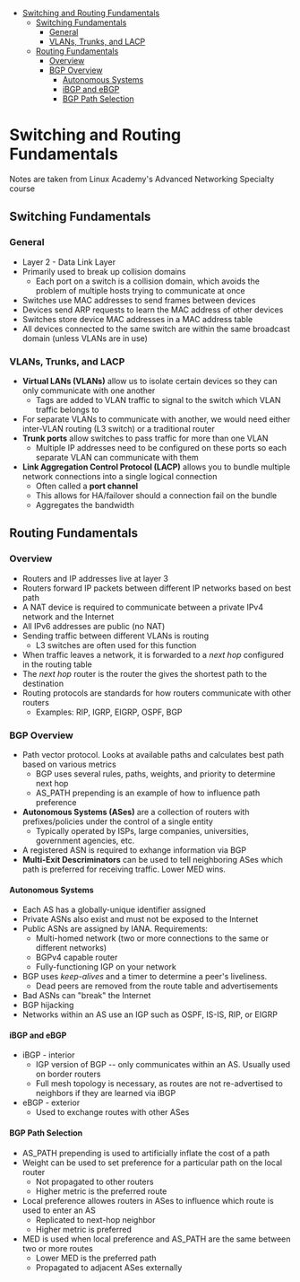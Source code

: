 - [Switching and Routing Fundamentals](#switching-and-routing-fundamentals)
  - [Switching Fundamentals](#switching-fundamentals)
    - [General](#general)
    - [VLANs, Trunks, and LACP](#vlans-trunks-and-lacp)
  - [Routing Fundamentals](#routing-fundamentals)
    - [Overview](#overview)
    - [BGP Overview](#bgp-overview)
      - [Autonomous Systems](#autonomous-systems)
      - [iBGP and eBGP](#ibgp-and-ebgp)
      - [BGP Path Selection](#bgp-path-selection)

# Switching and Routing Fundamentals
Notes are taken from Linux Academy's Advanced Networking Specialty course

## Switching Fundamentals

### General
* Layer 2 - Data Link Layer
* Primarily used to break up collision domains
  * Each port on a switch is a collision domain, which avoids the problem of multiple hosts trying to communicate at once
* Switches use MAC addresses to send frames between devices
* Devices send ARP requests to learn the MAC address of other devices
* Switches store device MAC addresses in a MAC address table
* All devices connected to the same switch are within the same broadcast domain (unless VLANs are in use)

### VLANs, Trunks, and LACP
* **Virtual LANs (VLANs)** allow us to isolate certain devices so they can only communicate with one another
  * Tags are added to VLAN traffic to signal to the switch which VLAN traffic belongs to
* For separate VLANs to communicate with another, we would need either inter-VLAN routing (L3 switch) or a traditional router
* **Trunk ports** allow switches to pass traffic for more than one VLAN
  * Multiple IP addresses need to be configured on these ports so each separate VLAN can communicate with them
* **Link Aggregation Control Protocol (LACP)** allows you to bundle multiple network connections into a single logical connection
  * Often called a **port channel**
  * This allows for HA/failover should a connection fail on the bundle
  * Aggregates the bandwidth

## Routing Fundamentals

### Overview
* Routers and IP addresses live at layer 3
* Routers forward IP packets between different IP networks based on best path
* A NAT device is required to communicate between a private IPv4 network and the Internet
* All IPv6 addresses are public (no NAT)
* Sending traffic between different VLANs is routing
  * L3 switches are often used for this function
* When traffic leaves a network, it is forwarded to a *next hop* configured in the routing table
* The *next hop* router is the router the gives the shortest path to the destination
* Routing protocols are standards for how routers communicate with other routers
  * Examples: RIP, IGRP, EIGRP, OSPF, BGP

### BGP Overview
* Path vector protocol. Looks at available paths and calculates best path based on various metrics
  * BGP uses several rules, paths, weights, and priority to determine next hop
  * AS_PATH prepending is an example of how to influence path preference 
* **Autonomous Systems (ASes)** are a collection of routers with prefixes/policies under the control of a single entity
  * Typically operated by ISPs, large companies, universities, government agencies, etc. 
* A registered ASN is required to exhange information via BGP
* **Multi-Exit Descriminators** can be used to tell neighboring ASes which path is preferred for receiving traffic. Lower MED wins. 

#### Autonomous Systems
* Each AS has a globally-unique identifier assigned
* Private ASNs also exist and must not be exposed to the Internet
* Public ASNs are assigned by IANA. Requirements:
  * Multi-homed network (two or more connections to the same or different networks)
  * BGPv4 capable router
  * Fully-functioning IGP on your network
* BGP uses *keep-alives* and a timer to determine a peer's liveliness. 
  * Dead peers are removed from the route table and advertisements 
* Bad ASNs can "break" the Internet
* BGP hijacking 
* Networks within an AS use an IGP such as OSPF, IS-IS, RIP, or EIGRP

#### iBGP and eBGP
* iBGP - interior
  * IGP version of BGP -- only communicates within an AS. Usually used on border routers
  * Full mesh topology is necessary, as routes are not re-advertised to neighbors if they are learned via iBGP
* eBGP - exterior
  * Used to exchange routes with other ASes

#### BGP Path Selection
* AS_PATH prepending is used to artificially inflate the cost of a path
* Weight can be used to set preference for a particular path on the local router
  * Not propagated to other routers
  * Higher metric is the preferred route
* Local preference allowes routers in ASes to influence which route is used to enter an AS
  * Replicated to next-hop neighbor
  * Higher metric is preferred
* MED is used when local preference and AS_PATH are the same between two or more routes
  * Lower MED is the preferred path
  * Propagated to adjacent ASes externally